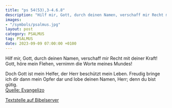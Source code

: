 ```yaml
---
title: "ps 54(53),3-4.6.8"
description: "Hilf mir, Gott, durch deinen Namen, verschaff mir Recht mit deiner Kraft! Gott, höre mein Flehen, vernimm die Worte meines Mundes!  Doch Gott ist mein Helfer, der Herr beschützt mein Leben. Freudig bringe ich dir dann mein Opfer dar und lobe deinen Namen, Herr; denn du bist g...."
images:
- "/symbols/psalmus.jpg"
layout: post
category: PSALMUS
tag: PSALMUS
date: 2023-09-09 07:00:00 +0100
---
```

Hilf mir, Gott, durch deinen Namen,
verschaff mir Recht mit deiner Kraft!
Gott, höre mein Flehen,
vernimm die Worte meines Mundes!

Doch Gott ist mein Helfer,
der Herr beschützt mein Leben.
Freudig bringe ich dir dann mein Opfer dar
und lobe deinen Namen, Herr; denn du bist gütig.<!--more--><br>
[Quelle: Evangelizo](https://evangeliumtagfuertag.org/DE/gospel)

[Textstelle auf Bibelserver](https://www.bibleserver.com/EU/ps54(53),3-4.6.8)
